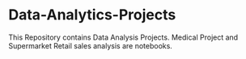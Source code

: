# Data-Analytics-Projects
This Repository contains Data Analysis Projects.
Medical Project and Supermarket Retail sales analysis are notebooks.
